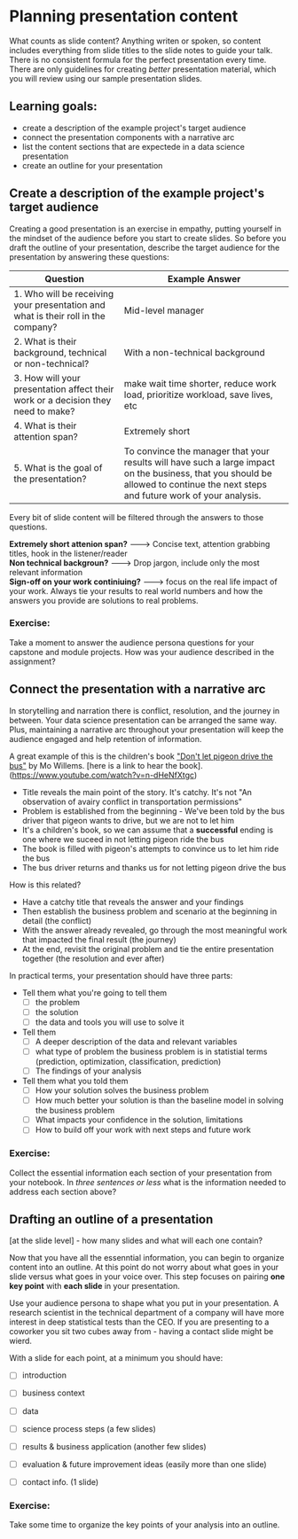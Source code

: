 # Planning presentation content

What counts as slide content? Anything writen or spoken, so content includes everything from slide titles to the slide notes to guide your talk. There is no consistent formula for the perfect presentation every time. There are only guidelines for creating _better_ presentation material, which you will review using our sample presentation slides.

## Learning goals:
- create a description of the example project's target audience
- connect the presentation components with a narrative arc
- list the content sections that are expectede in a data science presentation
- create an outline for your presentation


## Create a description of the example project's target audience

Creating a good presentation is an exercise in empathy, putting yourself in the mindset of the audience before you start to create slides. So before you draft the outline of your presentation, describe the target audience for the presentation by answering these questions:

| **Question** | **Example Answer** |
|----------|----------------|
| 1. Who will be receiving your presentation and what is their roll in the company? |  Mid-level manager |
| 2. What is their background, technical or non-technical? | With a non-technical background |
| 3. How will your presentation affect their work or a decision they need to make? | make wait time shorter, reduce work load, prioritize workload, save lives, etc |
| 4. What is their attention span? | Extremely short  |
| 5. What is the goal of the presentation? | To convince the manager that your results will have such a large impact on the business, that you should be allowed to continue the next steps and future work of your analysis. |

Every bit of slide content will be filtered through the answers to those questions. 

**Extremely short attenion span?** ---> Concise text, attention grabbing titles, hook in the listener/reader <br>
**Non technical backgroun?** ---> Drop jargon, include only the most relevant information <br>
**Sign-off on your work continiuing?** ---> focus on  the real life impact of your work. Always tie your results to real world numbers and how the answers you provide are solutions to real problems.

### Exercise: 
Take a moment to answer the audience persona questions for your capstone and module projects. How was your audience described in the assignment?

## Connect the presentation with a narrative arc

In storytelling and narration there is conflict, resolution, and the journey in between. Your data science presentation can be arranged the same way. Plus, maintaining a narrative arc throughout your presentation will keep the audience engaged and help retention of information.

A great example of this is the children's book ["Don't let pigeon drive the bus"](http://pigeonpresents.com/books/dont-let-the-pigeon-drive-the-bus/) by Mo Willems. [here is a link to hear the book].(https://www.youtube.com/watch?v=n-dHeNfXtgc)
- Title reveals the main point of the story. It's catchy. It's not "An observation of avairy conflict in transportation permissions"
- Problem is established from the beginning - We've been told by the bus driver that pigeon wants to drive, but we are not to let him
- It's a children's book, so we can assume that a **successful** ending is one where we suceed in not letting pigeon ride the bus
- The book is filled with pigeon's attempts to convince us to let him ride the bus
- The bus driver returns and thanks us for not letting pigeon drive the bus

How is this related?
- Have a catchy title that reveals the answer and your findings
- Then establish the business problem and scenario at the beginning in detail (the conflict)
- With the answer already revealed, go through the most meaningful work that impacted the final result (the journey)
- At the end, revisit the original problem and tie the entire presentation together (the resolution and ever after)

In practical terms, your presentation should have three parts:
- Tell them what you're going to tell them
  - [ ] the problem
  - [ ] the solution
  - [ ] the data and tools you will use to solve it
- Tell them
  - [ ] A deeper description of the data and relevant variables
  - [ ] what type of problem the business problem is in statistial terms (prediction, optimization, classification, prediction)
  - [ ] The findings of your analysis
- Tell them what you told them
  - [ ] How your solution solves the business problem
  - [ ] How much better your solution is than the baseline model in solving the business problem
  - [ ] What impacts your confidence in the solution, limitations
  - [ ] How to build off your work with next steps and future work

### Exercise: 
Collect the essential information each section of your presentation from your notebook. In _three sentences or less_ what is the information needed to address each section above?

## Drafting an outline of a presentation 
[at the slide level] - how many slides and what will each one contain?

Now that you have all the essenntial information, you can begin to organize content into an outline. At this point do not worry about what goes in your slide versus what goes in your voice over. This step focuses on pairing **one key point** with **each slide** in your presentation.

Use your audience persona to shape what you put in your presentation. A research scientist in the technical department of a company will have more interest in deep statistical tests than the CEO. If you are presenting to a coworker you sit two cubes away from - having a contact slide might be wierd.

With a slide for each point, at a minimum you should have:

- [ ] introduction
- [ ] business context
- [ ] data 
- [ ] science process steps (a few slides)
- [ ] results & business application (another few slides)
- [ ] evaluation & future improvement ideas (easily more than one slide)
- [ ] contact info. (1 slide)


### Exercise: 

Take some time to organize the key points of your analysis into an outline.
